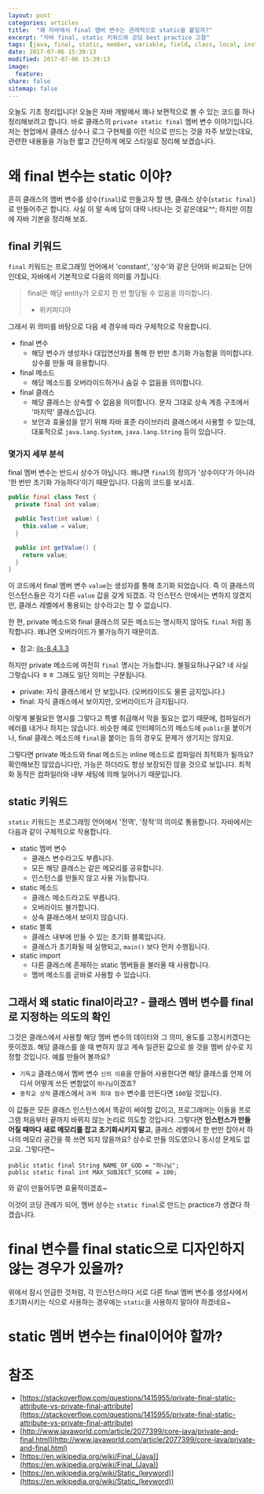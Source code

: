 ```yaml
---
layout: post
categories: articles
title:  "왜 자바에서 final 멤버 변수는 관례적으로 static을 붙일까?"
excerpt: "자바 final, static 키워드와 코딩 best practice 고찰"
tags: [java, final, static, member, variable, field, class, local, instance, scope, convention, practice, bestpractice, 자바, 파이널, 스타틱, 정적, 상수, 변수, 멤버, 필드, 어트리뷰트, 클래스, 인스턴스, 로컬, 스코프, 관례, 컨벤션, 프랙티스, 베스트프랙티스, 습관]
date: 2017-07-06 15:39:13
modified: 2017-07-06 15:39:13
image: 
  feature: 
share: false
sitemap: false
---
```


오늘도 기초 정리입니다! 오늘은 자바 개발에서 꽤나 보편적으로 볼 수 있는 코드를 하나 정리해보려고 합니다. 바로 클래스의 `private static final` 멤버 변수 이야기입니다. 저는 현업에서 클래스 상수나 로그 구현체를 이런 식으로 만드는 것을 자주 보았는데요, 관련한 내용들을 가능한 짧고 간단하게 메모 스타일로 정리해 보겠습니다.


# 왜 final 변수는 static 이야?

흔히 클래스의 멤버 변수를 상수(`final`)로 만들고자 할 땐, 클래스 상수(`static final`)로 만들어주곤 합니다. 사실 이 말 속에 답이 대략 나타나는 것 같은데요^^; 하지만 이참에 자바 기본을 정리해 보죠.


## final 키워드

`final` 키워드는 프로그래밍 언어에서 'constant', '상수'와 같은 단어와 비교되는 단어인데요, 자바에서 기본적으로 다음의 의미를 가집니다.

> final은 해당 entity가 오로지 한 번 할당될 수 있음을 의미합니다.
> - 위키피디아

그래서 위 의미를 바탕으로 다음 세 경우에 따라 구체적으로 작용합니다.

* final 변수
  * 해당 변수가 생성자나 대입연산자를 통해 한 번만 초기화 가능함을 의미합니다. 상수를 만들 때 응용합니다.
* final 메소드
  * 해당 메소드를 오버라이드하거나 숨길 수 없음을 의미합니다.
* final 클래스
  * 해당 클래스는 상속할 수 없음을 의미합니다. 문자 그대로 상속 계층 구조에서 '마지막' 클래스입니다.
  * 보안과 효율성을 얻기 위해 자바 표준 라이브러리 클래스에서 사용할 수 있는데, 대표적으로 `java.lang.System`, `java.lang.String` 등이 있습니다.

### 몇가지 세부 분석

final 멤버 변수는 반드시 상수가 아닙니다. 왜냐면 `final`의 정의가 '상수이다'가 아니라 '한 번만 초기화 가능하다'이기 때문입니다. 다음의 코드를 보시죠.

```java
public final class Test {
  private final int value;

  public Test(int value) {
    this.value = value;
  }

  public int getValue() {
    return value;
  }
}
```

이 코드에서 final 멤버 변수 `value`는 생성자를 통해 초기화 되었습니다. 즉 이 클래스의 인스턴스들은 각기 다른 `value` 값을 갖게 되겠죠. 각 인스턴스 안에서는 변하지 않겠지만, 클래스 레벨에서 통용되는 상수라고는 할 수 없습니다.

한 편, private 메소드와 final 클래스의 모든 메소드는 명시하지 않아도 `final` 처럼 동작합니다. 왜냐면 오버라이드가 불가능하기 때문이죠.

* 참고: [jls-8.4.3.3](http://docs.oracle.com/javase/specs/jls/se8/html/jls-8.html#jls-8.4.3.3)

하지만 private 메소드에 여전히 `final` 명시는 가능합니다. 불필요하냐구요? 네 사실 그렇습니다 ㅎㅎ 그래도 일단 의미는 구분됩니다.

* private: 자식 클래스에서 안 보입니다. (오버라이드도 물론 금지입니다.)
* final: 자식 클래스에서 보이지만, 오버라이드가 금지됩니다.

이렇게 불필요한 명시를 그렇다고 특별 취급해서 막을 필요는 없기 때문에, 컴파일러가 에러를 내거나 하지는 않습니다. 비슷한 예로 인터페이스의 메소드에 `public`을 붙이거나, final 클래스 메소드에 `final`을 붙이는 등의 경우도 문제가 생기지는 않지요. 

그렇다면 private 메소드와 final 메소드는 inline 메소드로 컴파일러 최적화가 될까요? 확인해보진 않았습니다만, 가능은 하더라도 항상 보장되진 않을 것으로 보입니다. 최적화 동작은 컴파일러와 내부 세팅에 의해 일어나기 때문입니다.


## static 키워드

`static` 키워드는 프로그래밍 언어에서 '전역', '정적'의 의미로 통용합니다. 자바에서는 다음과 같이 구체적으로 작용합니다.

* static 멤버 변수
  * 클래스 변수라고도 부릅니다.
  * 모든 해당 클래스는 같은 메모리를 공유합니다.
  * 인스턴스를 만들지 않고 사용 가능합니다.
* static 메소드
  * 클래스 메소드라고도 부릅니다.
  * 오버라이드 불가합니다.
  * 상속 클래스에서 보이지 않습니다.
* static 블록
  * 클래스 내부에 만들 수 있는 초기화 블록입니다.
  * 클래스가 초기화될 때 실행되고, `main()` 보다 먼저 수행됩니다.
* static import
  * 다른 클래스에 존재하는 static 멤버들을 불러올 때 사용합니다.
  * 멤버 메소드를 곧바로 사용할 수 있습니다.


## 그래서 왜 static final이라고? - 클래스 멤버 변수를 final로 지정하는 의도의 확인

그것은 클래스에서 사용할 해당 멤버 변수의 데이터와 그 의미, 용도를 고정시키겠다는 뜻이겠죠. 해당 클래스를 쓸 때 변하지 않고 계속 일관된 값으로 쓸 것을 멤버 상수로 지정할 것입니다. 예를 만들어 볼까요?

* `기독교` 클래스에서 멤버 변수 `신의 이름`을 만들어 사용한다면 해당 클래스를 언제 어디서 어떻게 쓰든 변함없이 `하나님`이겠죠?
* `중학교 성적` 클래스에서 `과목 최대 점수` 변수를 만든다면 `100`일 것입니다.

이 값들은 모든 클래스 인스턴스에서 똑같이 써야할 값이고, 프로그래머는 이들을 프로그램 처음부터 끝까지 바뀌지 않는 논리로 의도할 것입니다. 그렇다면 **인스턴스가 만들어질 때마다 새로 메모리를 잡고 초기화시키지 말고**, 클래스 레벨에서 한 번만 잡아서 하나의 메모리 공간을 쭉 쓰면 되지 않을까요? 상수로 만들 의도였으니 동시성 문제도 없고요. 그렇다면~

```
public static final String NAME_OF_GOD = "하나님";
public static final int MAX_SUBJECT_SCORE = 100;
```

와 같이 만들어두면 효율적이겠죠~

이것이 코딩 관례가 되어, 멤버 상수는 `static final`로 만드는 practice가 생겼다 하겠습니다.


# final 변수를 final static으로 디자인하지 않는 경우가 있을까?

위에서 잠시 언급한 것처럼, 각 인스턴스마다 서로 다른 final 멤버 변수를 생성사에서 초기화시키는 식으로 사용하는 경우에는 `static`을 사용하지 말아야 하겠네요~


# static 멤버 변수는 final이어야 할까?


# 참조

* [https://stackoverflow.com/questions/1415955/private-final-static-attribute-vs-private-final-attribute](https://stackoverflow.com/questions/1415955/private-final-static-attribute-vs-private-final-attribute)
* [http://www.javaworld.com/article/2077399/core-java/private-and-final.html](http://www.javaworld.com/article/2077399/core-java/private-and-final.html)
* [https://en.wikipedia.org/wiki/Final_(Java)](https://en.wikipedia.org/wiki/Final_(Java))
* [https://en.wikipedia.org/wiki/Static_(keyword)](https://en.wikipedia.org/wiki/Static_(keyword))